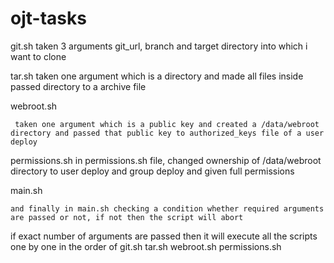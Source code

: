 # ojt-tasks

git.sh
     taken 3 arguments git_url, branch and target directory into which i want to clone

tar.sh
     taken one argument which is a directory and made all files inside passed directory to a archive file

webroot.sh

     taken one argument which is a public key and created a /data/webroot directory and passed that public key to authorized_keys file of a user deploy

permissions.sh
    in permissions.sh file, changed ownership of /data/webroot directory to user deploy and group deploy
    and given full permissions

main.sh

    and finally in main.sh checking a condition whether required arguments are passed or not, if not then the script will abort

   if exact number of arguments are passed then it will execute all the scripts one by one in the order of 
      git.sh
      tar.sh
      webroot.sh
      permissions.sh
